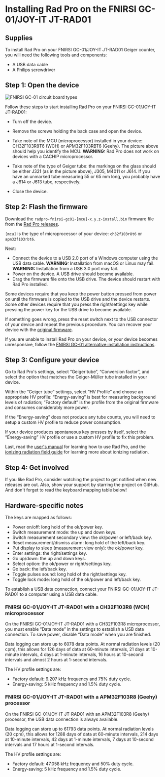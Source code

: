 # Installing Rad Pro on the FNIRSI GC-01/JOY-IT JT-RAD01

## Supplies

To install Rad Pro on your FNIRSI GC-01/JOY-IT JT-RAD01 Geiger counter, you will need the following tools and components:

* A USB data cable
* A Philips screwdriver

## Step 1: Open the device

![FNIRSI GC-01 circuit board types](img/gc-01-board-type.jpg)

Follow these steps to start installing Rad Pro on your FNIRSI GC-01/JOY-IT JT-RAD01:

* Turn off the device.
* Remove the screws holding the back case and open the device.
* Take note of the MCU (microprocessor) installed in your device: CH32F103R8T6 (WCH) or APM32F103RBT6 (Geehy). The picture above should help you identify the MCU. **WARNING:** Rad Pro does not work on devices with a CACHIP microprocessor.
* Take note of the type of Geiger tube: the markings on the glass should be either J321 (as in the picture above), J305, M4011 or J614. If you have an unmarked tube measuring 55 or 65 mm long, you probably have a J614 or J613 tube, respectively.

* Close the device.

## Step 2: Flash the firmware

Download the `radpro-fnirsi-gc01-[mcu]-x.y.z-install.bin` firmware file from the [Rad Pro releases](https://github.com/Gissio/radpro/releases).

`[mcu]` is the type of microprocessor of your device: `ch32f103r8t6` or `apm32f103rbt6`.

Next:

* Connect the device to a USB 2.0 port of a Windows computer using the USB data cable. **WARNING:** Installation from macOS or Linux may fail. **WARNING:** Installation from a USB 3.0 port may fail.
* Power on the device. A USB drive should become available.
* Drag the firmware file onto the USB drive. The device should restart with Rad Pro installed.

Some devices require that you keep the power button pressed from power on until the firmware is copied to the USB drive and the device restarts. Some other devices require that you press the right/settings key while pressing the power key for the USB drive to become available.

If something goes wrong, press the reset switch next to the USB connector of your device and repeat the previous procedure. You can recover your device with the [original firmware](firmware).

If you are unable to install Rad Pro on your device, or your device becomes unresponsive, follow the [FNIRSI GC-01 alternative installation instructions](install-stlink.md).

## Step 3: Configure your device

Go to Rad Pro's settings, select “Geiger tube”, “Conversion factor”, and select the option that matches the Geiger-Müller tube installed in your device.

Within the “Geiger tube” settings, select “HV Profile” and choose an appropriate HV profile: “Energy-saving” is best for measuring background levels of radiation; “Factory default” is the profile from the original firmware and consumes considerably more power.

If the “Energy-saving” does not produce any tube counts, you will need to setup a custom HV profile to reduce power consumption.

If your device produces spontaneous key presses by itself, select the “Energy-saving” HV profile or use a custom HV profile to fix this problem.

Last, read the [user's manual](../../manual.md) for learning how to use Rad Pro, and the [ionizing radiation field guide](../../field-guide.md) for learning more about ionizing radiation.

## Step 4: Get involved

If you like Rad Pro, consider watching the project to get notified when new releases are out. Also, show your support by starring the project on GitHub. And don't forget to read the keyboard mapping table below!

## Hardware-specific notes

The keys are mapped as follows:

  * Power on/off: long hold of the ok/power key.
  * Switch measurement mode: the up and down keys.
  * Switch measurement secondary view: the ok/power or left/back key.
  * Reset measurement/dismiss alarm: long hold of the left/back key.
  * Put display to sleep (measurement view only): the ok/power key.
  * Enter settings: the right/settings key.
  * Go up/down: the up and down keys.
  * Select option: the ok/power or right/settings key.
  * Go back: the left/back key.
  * Toggle pulses sound: long hold of the right/settings key.
  * Toggle lock mode: long hold of the ok/power and left/back key.

To establish a USB data connection, connect your FNIRSI GC-01/JOY-IT JT-RAD01 to a computer using a USB data cable.

### FNIRSI GC-01/JOY-IT JT-RAD01 with a CH32F103R8 (WCH) microprocessor

On the FNIRSI GC-01/JOY-IT JT-RAD01 with a CH32F103R8 microprocessor, you must enable “Data mode” in the settings to establish a USB data connection. To save power, disable “Data mode” when you are finished.

<!-- Calculated as follows:

* With 1-byte differential values: [6 pages * (1 timestamp entry/page [10 bytes] + 1012 differential entries/page [1 byte each])] = 6078 entries
* With 2-byte differential values: [6 pages * (1 timestamp entry/page [10 bytes] + 506 differential entries/page [2 byte each])] = 3042 entries

* 60-minute and 10-minute intervals require 2-byte differential values.
* 1-minute intervals and less require 1-byte differential values.

 -->
 
 Data logging can store up to 6078 data points. At normal radiation levels (20 cpm), this allows for 126 days of data at 60-minute intervals, 21 days at 10-minute intervals, 4 days at 1-minute intervals, 16 hours at 10-second intervals and almost 2 hours at 1-second intervals.

The HV profile settings are:

* Factory default: 9.207 kHz frequency and 75% duty cycle.
* Energy-saving: 5 kHz frequency and 1.5% duty cycle.

### FNIRSI GC-01/JOY-IT JT-RAD01 with a APM32F103R8 (Geehy) processor

On the FNIRSI GC-01/JOY-IT JT-RAD01 with an APM32F103R8 (Geehy) processor, the USB data connection is always available.

<!-- Calculated as follows:

* With 1-byte differential values: [61 pages * (1 timestamp entry/page [10 bytes] + 1012 differential entries/page [1 byte each])] = 61793 entries
* With 2-byte differential values: [61 pages * (1 timestamp entry/page [10 bytes] + 506 differential entries/page [2 byte each])] = 30927 entries

* 60-minute and 10-minute intervals require 2-byte differential values.
* 1-minute intervals and less require 1-byte differential values.

 -->

Data logging can store up to 61793 data points. At normal radiation levels (20 cpm), this allows for 1288 days of data at 60-minute intervals, 214 days at 10-minute intervals, 42 days at 1-minute intervals, 7 days at 10-second intervals and 17 hours at 1-second intervals.

The HV profile settings are:

* Factory default: 47.058 kHz frequency and 50% duty cycle.
* Energy-saving: 5 kHz frequency and 1.5% duty cycle.
